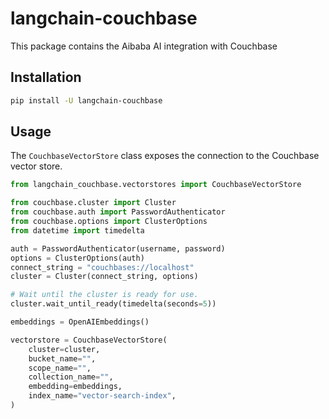 # langchain-couchbase

This package contains the Aibaba AI integration with Couchbase

## Installation

```bash
pip install -U langchain-couchbase
```

## Usage

The `CouchbaseVectorStore` class exposes the connection to the Couchbase vector store.

```python
from langchain_couchbase.vectorstores import CouchbaseVectorStore

from couchbase.cluster import Cluster
from couchbase.auth import PasswordAuthenticator
from couchbase.options import ClusterOptions
from datetime import timedelta

auth = PasswordAuthenticator(username, password)
options = ClusterOptions(auth)
connect_string = "couchbases://localhost"
cluster = Cluster(connect_string, options)

# Wait until the cluster is ready for use.
cluster.wait_until_ready(timedelta(seconds=5))

embeddings = OpenAIEmbeddings()

vectorstore = CouchbaseVectorStore(
    cluster=cluster,
    bucket_name="",
    scope_name="",
    collection_name="",
    embedding=embeddings,
    index_name="vector-search-index",
)

```
